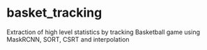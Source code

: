 # basket_tracking
Extraction of high level statistics by tracking Basketball game using MaskRCNN, SORT, CSRT and interpolation
